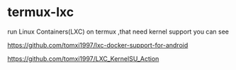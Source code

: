 # termux-lxc
run Linux Containers(LXC) on termux ,that need kernel support 
you can see 

https://github.com/tomxi1997/lxc-docker-support-for-android

https://github.com/tomxi1997/LXC_KernelSU_Action
